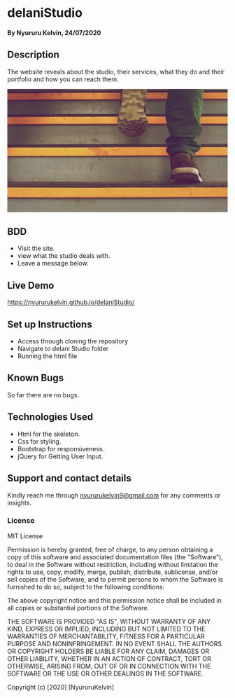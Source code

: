 # delaniStudio
#### By Nyururu Kelvin, 24/07/2020

## Description
The website reveals about the studio, their services, what they do and their portfolio and how you can reach them.

![picture](images/h_img.jpg)

## BDD
* Visit the site.
* view what the studio deals with.
* Leave a message below.

## Live Demo
https://nyururukelvin.github.io/delaniStudio/

## Set up Instructions
* Access through cloning the repository
* Navigate to delani Studio folder 
* Running the html file

## Known Bugs
So far there are no bugs.

## Technologies Used
* Html for the skeleton.
* Css for styling.
* Bootstrap for responsiveness.
* jQuery for Getting User Input.

## Support and contact details
Kindly reach me through nyururukelvin9@gmail.com for any comments or insights.

### License

MIT License

Permission is hereby granted, free of charge, to any person obtaining a copy
of this software and associated documentation files (the "Software"), to deal
in the Software without restriction, including without limitation the rights
to use, copy, modify, merge, publish, distribute, sublicense, and/or sell
copies of the Software, and to permit persons to whom the Software is
furnished to do so, subject to the following conditions:

The above copyright notice and this permission notice shall be included in all
copies or substantial portions of the Software.

THE SOFTWARE IS PROVIDED "AS IS", WITHOUT WARRANTY OF ANY KIND, EXPRESS OR
IMPLIED, INCLUDING BUT NOT LIMITED TO THE WARRANTIES OF MERCHANTABILITY,
FITNESS FOR A PARTICULAR PURPOSE AND NONINFRINGEMENT. IN NO EVENT SHALL THE
AUTHORS OR COPYRIGHT HOLDERS BE LIABLE FOR ANY CLAIM, DAMAGES OR OTHER
LIABILITY, WHETHER IN AN ACTION OF CONTRACT, TORT OR OTHERWISE, ARISING FROM,
OUT OF OR IN CONNECTION WITH THE SOFTWARE OR THE USE OR OTHER DEALINGS IN THE
SOFTWARE.

Copyright (c) [2020] [NyururuKelvin]
